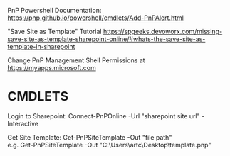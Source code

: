 PnP Powershell Documentation: https://pnp.github.io/powershell/cmdlets/Add-PnPAlert.html

"Save Site as Template" Tutorial https://spgeeks.devoworx.com/missing-save-site-as-template-sharepoint-online/#whats-the-save-site-as-template-in-sharepoint

Change PnP Management Shell Permissions at https://myapps.microsoft.com


<h1>CMDLETS</h1>
Login to Sharepoint: Connect-PnPOnline -Url "sharepoint site url" -Interactive

Get Site Template: Get-PnPSiteTemplate -Out "file path"\
e.g. Get-PnPSiteTemplate -Out "C:\Users\artc\Desktop\template.pnp"   


